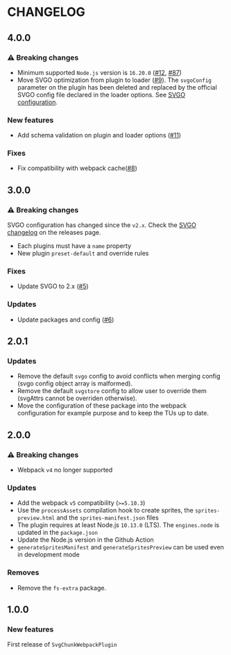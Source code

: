 # CHANGELOG

## 4.0.0

### ⚠️ Breaking changes

- Minimum supported `Node.js` version is `16.20.0` ([#12](https://github.com/yoriiis/svg-chunk-webpack-plugin/pull/12), [#87](https://github.com/yoriiis/svg-chunk-webpack-plugin/pull/87))
- Move SVGO optimization from plugin to loader ([#9](https://github.com/yoriiis/svg-chunk-webpack-plugin/pull/9)). The `svgoConfig` parameter on the plugin has been deleted and replaced by the official SVGO config file declared in the loader options. See [SVGO configuration](https://github.com/yoriiis/svg-chunk-webpack-plugin#loader).

### New features

- Add schema validation on plugin and loader options ([#11](https://github.com/yoriiis/svg-chunk-webpack-plugin/pull/11))

### Fixes

- Fix compatibility with webpack cache([#8](https://github.com/yoriiis/svg-chunk-webpack-plugin/pull/8))

## 3.0.0

### ⚠️ Breaking changes

SVGO configuration has changed since the `v2.x`. Check the [SVGO changelog](https://github.com/svg/svgo/releases) on the releases page.

- Each plugins must have a `name` property
- New plugin `preset-default` and override rules

### Fixes

- Update SVGO to 2.x ([#5](https://github.com/yoriiis/svg-chunk-webpack-plugin/pull/5))

### Updates

- Update packages and config ([#6](https://github.com/yoriiis/svg-chunk-webpack-plugin/pull/6))

## 2.0.1

### Updates

- Remove the default `svgo` config to avoid conflicts when merging config (svgo config object array is malformed).
- Remove the default `svgstore` config to allow user to override them (svgAttrs cannot be overriden otherwise).
- Move the configuration of these package into the webpack configuration for example purpose and to keep the TUs up to date.

## 2.0.0

### ⚠ Breaking changes

- Webpack `v4` no longer supported

### Updates

- Add the webpack `v5` compatibility (`>=5.10.3`)
- Use the `processAssets` compilation hook to create sprites, the `sprites-preview.html` and the `sprites-manifest.json` files
- The plugin requires at least Node.js `10.13.0` (LTS). The `engines.node` is updated in the `package.json`
- Update the Node.js version in the Github Action
- `generateSpritesManifest` and `generateSpritesPreview` can be used even in development mode

### Removes

- Remove the `fs-extra` package.

## 1.0.0

### New features

First release of `SvgChunkWebpackPlugin`
